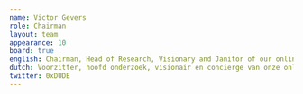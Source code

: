 ```yaml
---
name: Victor Gevers
role: Chairman
layout: team
appearance: 10
board: true
english: Chairman, Head of Research, Visionary and Janitor of our online environment. He is the undisputed champion in Responsible Disclosure, with 5.600+ vulnerability reports successfully handled in the last 18 years. Don’t send him e mails, as he receives millions a day. His preferred channel is Twitter.
dutch: Voorzitter, hoofd onderzoek, visionair en concierge van onze online omgeving. Hij is de onbetwiste kampioen in Responsible Disclosure en heeft meer dan 5600 meldingen tot een goed einde gebracht in de afgelopen 18 jaar. Stuur hem geen email hij ontvangt er miljoenen per dag. Zijn voorkeurskanaal is Twitter.
twitter: 0xDUDE
---
```

